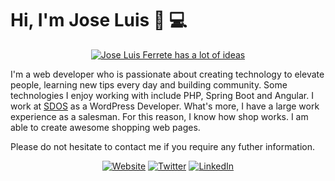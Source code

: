 <!-- [![Jose Luis Ferrete has a lot of ideas.](https://train-eze.com/wp-content/uploads/2018/09/under-construction-2891888_1920-1-1600x800.jpg "We're working on our new Github profile. Stay tuned.")](https://jlferrete.com) -->

# Hi, I'm Jose Luis 👋 💻

<p align="center">
	<a href="https://jlferrete.com"><img src="https://jlferrete.com/wp-content/uploads/2020/07/jlferrete-optimize.gif" alt="Jose Luis Ferrete has a lot of ideas"/></a>
</p>

I'm a web developer who is passionate about creating technology to elevate people, learning new tips every day and building community. Some technologies I enjoy working with include PHP, Spring Boot and Angular. I work at [SDOS](https://www.sdos.es/en) as a WordPress Developer. What's more, I have a large work experience as a salesman. For this reason, I know how shop works. I am able to create awesome shopping web pages.

Please do not hesitate to contact me if you require any futher information. 
<p align="center">
  	<a href="https://jlferrete.com"><img alt="Website" src="https://img.shields.io/website?down_color=lightgrey&down_message=offline&style=plastic&up_color=green&up_message=online&url=https%3A%2F%2Fjlferrete.com"></a>
	<a href="https://twitter.com/jlferrete"><img src="https://img.shields.io/twitter/follow/jlferrete?label=Twitter&style=social" alt="Twitter"></a>
	<a href="https://www.linkedin.com/in/jlferrete"><img src="https://img.shields.io/badge/LinkedIn--_.svg?style=social&logo=linkedin" alt="LinkedIn"></a>
</p>

<!--
**jlferrete/jlferrete** is a ✨ _special_ ✨ repository because its `README.md` (this file) appears on your GitHub profile.

Here are some ideas to get you started:

- 🔭 I’m currently working on ...
- 🌱 I’m currently learning ...
- 👯 I’m looking to collaborate on ...
- 🤔 I’m looking for help with ...
- 💬 Ask me about ...
- 📫 How to reach me: ...
- 😄 Pronouns: ...
- ⚡ Fun fact: ...
-->

